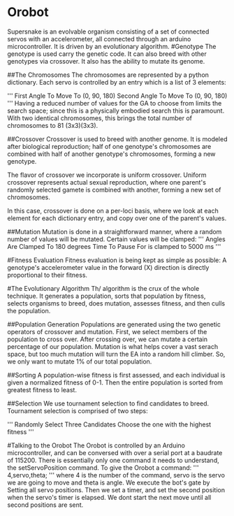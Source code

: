 Orobot
==========
Supersnake is an evolvable organism consisting of a set of connected servos with an accelerometer, all connected through an arduino microcontroller.  It is driven by an evolutionary algorithm.
#Genotype
The genotype is used carry the genetic code.  It can also breed with other genotypes via crossover.  It also has the ability to mutate its genome.

##The Chromosomes
The chromosomes are represented by a python dictionary.  Each servo is controlled by an entry which is a list of 3 elements:

'''
First Angle To Move To (0, 90, 180)
Second Angle To Move To (0, 90, 180)
'''
Having a reduced number of values for the GA to choose from limits the search space; since this is a physically embodied search this is paramount.  With two identical chromosomes, this brings the total number of chromosomes to 81 (3x3)(3x3).

##Crossover
Crossover is used to breed with another genome.  It is modeled after biological reproduction; half of one genotype's chromosomes are combined with half of another genotype's chromosomes, forming a new genotype.

The flavor of crossover we incorporate is uniform crossover.  Uniform crossover represents actual sexual reproduction, where one parent's randomly selected gamete is combined with another, forming a new set of chromosomes.

In this case, crossover is done on a per-loci basis, where we look at each element for each dictionary entry, and copy over one of the parent's values.

##Mutation
Mutation is done in a straightforward manner, where a random number of values will be mutated.  Certain values will be clamped:
'''
Angles Are Clamped To 180 degrees
Time To Pause For is clamped to 5000 ms
'''

#Fitness Evaluation
Fitness evaluation is being kept as simple as possible: A genotype's accelerometer value in the forward (X) direction is directly proportional to their fitness.

#The Evolutionary Algorithm
Th/ algorithm is the crux of the whole technique.  It generates a population, sorts that population by fitness, selects organisms to breed, does mutation, assesses fitness, and then culls the population.

##Population Generation
Populations are generated using the two genetic operators of crossover and mutation. First, we select members of the population to cross over.  After crossing over, we can mutate a certain percentage of our population.  Mutation is what helps cover a vast serach space, but too much mutation will turn the EA into a random hill climber.  So, we only want to mutate 1% of our total population.

##Sorting
A population-wise fitness is first assessed, and each individual is given a normalized fitness of 0-1.  Then the entire population is sorted from greatest fitness to least.

##Selection
We use tournament selection to find candidates to breed.  Tournament selection is comprised of two steps:

'''
Randomly Select Three Candidates
Choose the one with the highest fitness
'''

#Talking to the Orobot 
The Orobot is controlled by an Arduino microcontroller, and can be conversed with over a serial port at a baudrate of 115200.  There is essentially only one command it needs to understand, the setServoPosition command.  To give the Orobot a command:
'''
4,servo,theta;
'''
where 4 is the number of the command, servo is the servo we are going to move and theta is angle.  We execute the bot's gate by Setting all servo positions.  Then we set a timer, and set the second position when the servo's timer is elapsed.  We dont start the next move until all second positions are sent.
